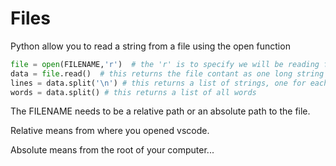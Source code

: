 # Files
Python allow you to read a string from a file using the open function
``` python
file = open(FILENAME,'r')  # the 'r' is to specify we will be reading from the file
data = file.read()  # this returns the file contant as one long string
lines = data.split('\n') # this returns a list of strings, one for each line
words = data.split() # this returns a list of all words 
```

The FILENAME needs to be a relative path or an absolute path to the file.

Relative means from where you opened vscode.

Absolute means from the root of your computer...

